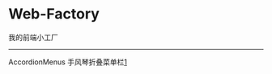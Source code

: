 # Web-Factory
我的前端小工厂
***
AccordionMenus 手风琴折叠菜单栏[1]

[1]:https://github.com/DDDDanny/Web-Factory/tree/master/AccordionMenus
